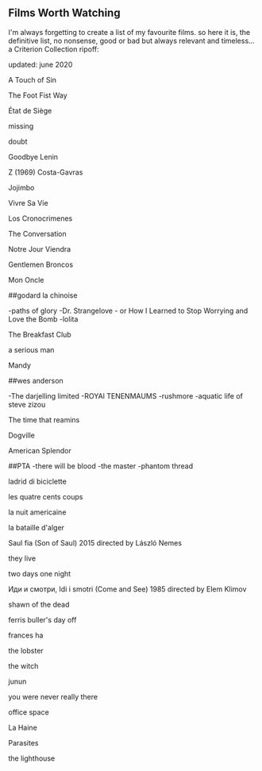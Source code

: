 Films Worth Watching
---------------------

I'm always forgetting to create a list of my favourite films.
so here it is, the definitive list, no nonsense, good or bad but always relevant and timeless... a Criterion Collection ripoff:

updated: june 2020



A Touch of Sin

The Foot Fist Way

État de Siège

missing

doubt

Goodbye Lenin

Z (1969) Costa-Gavras

Jojimbo

Vivre Sa Vie

Los Cronocrimenes

The Conversation

Notre Jour Viendra

Gentlemen Broncos

Mon Oncle

##godard
la chinoise

-paths of glory
-Dr. Strangelove - or How I Learned to Stop Worrying and Love the Bomb
-lolita

The Breakfast Club

a serious man

Mandy

##wes anderson

-The darjelling limited
-ROYAl TENENMAUMS
-rushmore
-aquatic life of steve zizou

The time that reamins

Dogville

American Splendor

##PTA
-there will be blood
-the master
-phantom thread

ladrid di biciclette

les quatre cents coups

la nuit americaine

la bataille d'alger

Saul fia (Son of Saul) 2015 directed by László Nemes

they live

two days one night


Иди и смотри, Idi i smotri (Come and See) 1985 directed by Elem Klimov


shawn of the dead

ferris buller's day off

frances ha

the lobster

the witch

junun

you were never really there


office space

La Haine

Parasites

the lighthouse
